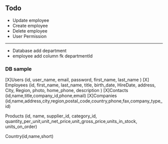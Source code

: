 ## Todo

- Update employee
- Create employee
- Delete employee
- User Permission

---

- Database add department
- employee add column fk departmentId

### DB sample

[X]Users (id, user_name, email, password, first_name, last_name )
[X] Employees (id, first_name, last_name, title, birth_date, HireDate, address, City, Region, photo, home_phone, description )
[X]Contacts (id,name,title,company_id,phone,email)
[X]Companies (id,name,address,city,region,postal_code,country,phone,fax,company_type_id)

Products (id, name, supplier_id, category_id, quantity_per_unit,unit_net_price,unit_gross_price,units_in_stock, units_on_order)

Country(id,name,short)
